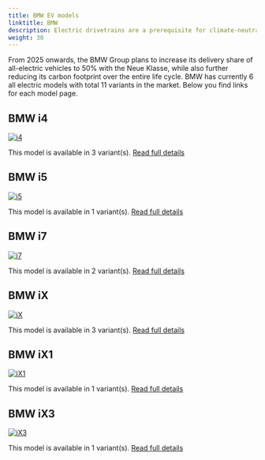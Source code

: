 ```yaml
---
title: BMW EV models
linktitle: BMW
description: Electric drivetrains are a prerequisite for climate-neutral mobility of the future. This is why the BMW Group is consistently expanding its range of electric vehicles. As early as 2023, the Group will offer at least one fully electric model in virtually all key segments. 
weight: 30
---
```

From 2025 onwards, the BMW Group plans to increase its delivery share of all-electric vehicles to 50% with the Neue Klasse, while also further reducing its carbon footprint over the entire life cycle. BMW has currently 6 all electric models with total 11 variants in the market. Below you find links for each model page.


## BMW i4

[![i4](https://media.evkx.net/multimedia/models/bmw/i4/i4_edrive40/main_1_st.jpg)](i4)

This model is available in 3 variant(s). 
[Read full details](i4/)

## BMW i5

[![i5]()](i5)

This model is available in 1 variant(s). 
[Read full details](i5/)

## BMW i7

[![i7](https://media.evkx.net/multimedia/models/bmw/i7/i7_xdrive60/main_1_st.jpg)](i7)

This model is available in 2 variant(s). 
[Read full details](i7/)

## BMW iX

[![iX](https://media.evkx.net/multimedia/models/bmw/ix/ix_xdrive40/main_1_st.jpg)](ix)

This model is available in 3 variant(s). 
[Read full details](ix/)

## BMW iX1

[![iX1](https://media.evkx.net/multimedia/models/bmw/ix1/ix1_xdrive30/main_1_st.jpg)](ix1)

This model is available in 1 variant(s). 
[Read full details](ix1/)

## BMW iX3

[![iX3](https://media.evkx.net/multimedia/models/bmw/ix3/ix3/main_1_st.jpg)](ix3)

This model is available in 1 variant(s). 
[Read full details](ix3/)
